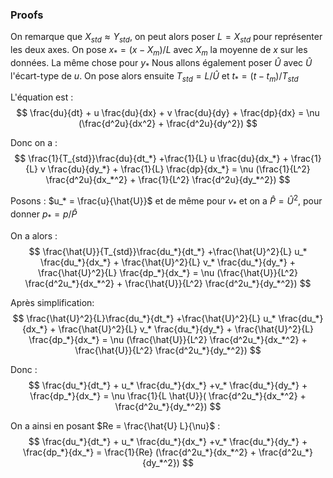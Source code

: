 ### Proofs
On remarque que $X_{std} \approx Y_{std}$, on peut alors poser $L = X_{std}$ pour représenter les deux axes.
On pose $x_* = (x-X_m)/L$ avec $X_m$ la moyenne de $x$ sur les données.
La même chose pour $y_*$
Nous allons également poser $\hat{U}$ avec $\hat{U}$ l'écart-type de $u$. On pose alors ensuite $T_{std} = L / \hat{U}$ et $t_* = (t-t_m) / T_{std}$

L'équation est : 
$$
\frac{du}{dt} + u \frac{du}{dx} + v \frac{du}{dy} + \frac{dp}{dx} = \nu (\frac{d^2u}{dx^2} + \frac{d^2u}{dy^2})
$$

Donc on a : 
$$
\frac{1}{T_{std}}\frac{du}{dt_*} +\frac{1}{L} u \frac{du}{dx_*} + \frac{1}{L} v \frac{du}{dy_*} + \frac{1}{L} \frac{dp}{dx_*} = \nu (\frac{1}{L^2} \frac{d^2u}{dx_*^2} + \frac{1}{L^2} \frac{d^2u}{dy_*^2})
$$

Posons : $u_* = \frac{u}{\hat{U}}$ et de même pour $v_*$ et on a $\hat{P} = \hat{U}^2$, pour donner $p_* = p/\hat{P}$

On a alors :
$$
\frac{\hat{U}}{T_{std}}\frac{du_*}{dt_*} +\frac{\hat{U}^2}{L} u_* \frac{du_*}{dx_*} + \frac{\hat{U}^2}{L} v_* \frac{du_*}{dy_*} + \frac{\hat{U}^2}{L} \frac{dp_*}{dx_*} = \nu (\frac{\hat{U}}{L^2} \frac{d^2u_*}{dx_*^2} + \frac{\hat{U}}{L^2} \frac{d^2u_*}{dy_*^2})
$$

Après simplification: 
$$
\frac{\hat{U}^2}{L}\frac{du_*}{dt_*} +\frac{\hat{U}^2}{L} u_* \frac{du_*}{dx_*} + \frac{\hat{U}^2}{L} v_* \frac{du_*}{dy_*} + \frac{\hat{U}^2}{L} \frac{dp_*}{dx_*} = \nu (\frac{\hat{U}}{L^2} \frac{d^2u_*}{dx_*^2} + \frac{\hat{U}}{L^2} \frac{d^2u_*}{dy_*^2})
$$

Donc : 
$$
\frac{du_*}{dt_*} + u_* \frac{du_*}{dx_*} +v_* \frac{du_*}{dy_*} +  \frac{dp_*}{dx_*} = \nu \frac{1}{L \hat{U}}( \frac{d^2u_*}{dx_*^2} + \frac{d^2u_*}{dy_*^2})
$$

On a ainsi en posant $Re = \frac{\hat{U} L}{\nu}$ :
$$
\frac{du_*}{dt_*} + u_* \frac{du_*}{dx_*} +v_* \frac{du_*}{dy_*} + \frac{dp_*}{dx_*} = \frac{1}{Re} (\frac{d^2u_*}{dx_*^2} +  \frac{d^2u_*}{dy_*^2})
$$